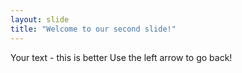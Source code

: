 ```yaml
---
layout: slide
title: "Welcome to our second slide!"
---
```

Your text - this is better
Use the left arrow to go back!
